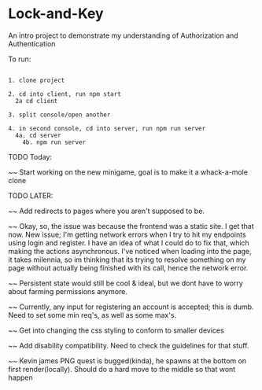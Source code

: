 # Lock-and-Key
An intro project to demonstrate my understanding of Authorization and Authentication

To run:
````

1. clone project

2. cd into client, run npm start
  2a cd client

3. split console/open another

4. in second console, cd into server, run npm run server
  4a. cd server
    4b. npm run server

````

TODO Today: 

 ~~ Start working on the new minigame, goal is to make it a whack-a-mole clone

TODO LATER: 

 ~~ Add redirects to pages where you aren't supposed to be.

 ~~ Okay, so, the issue was because the frontend was a static site. I get that now. New issue; I'm getting network errors when I try to hit my endpoints using login and register. I have an idea of what I could do to fix that, which making the actions asynchronous. I've noticed when loading into the page, it takes milennia, so im thinking that its trying to resolve something on my page without actually being finished with its call, hence the network error.

 ~~ Persistent state would still be cool & ideal, but we dont have to worry about farming permissions anymore.

 ~~ Currently, any input for registering an account is accepted; this is dumb. Need to set some min req's, as well as some max's.

 ~~ Get into changing the css styling to conform to smaller devices

 ~~ Add disability compatibility. Need to check the guidelines for that stuff.

  ~~ Kevin james PNG quest is bugged(kinda), he spawns at the bottom on first render(locally). Should do a hard move to the middle so that wont happen